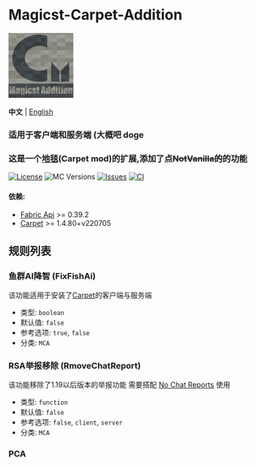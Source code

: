 # Magicst-Carpet-Addition

<img alt="gift" src="./src/main/resources/assets/icon.png" width=128 height=128/>

**中文** | [English](./README_EN.md)
### 适用于客户端和服务端 (大概吧 doge
### 这是一个[地毯](https://github.com/gnembon/fabric-carpet)(Carpet mod)的扩展,添加了点~~NotVanilla的~~的功能
[![License](https://img.shields.io/github/license/MagicstMagoo/Magicst-Carpet-Addition?style=flat-square)](https://www.gnu.org/licenses/gpl-3.0.en.html)
![MC Versions](https://img.shields.io/badge/For%20MC-1.19.x-red?style=flat-square)
[![Issues](https://img.shields.io/github/issues/MagicstMagoo/Magicst-Carpet-Addition?style=flat-square)](https://github.com/MagicstMagoo/Magicst-Carpet-Addition/issues)
[![CI](https://img.shields.io/github/workflow/status/MagicstMagoo/Magicst-Carpet-Addition/build?label=Build&style=flat-square)](https://github.com/MagicstMagoo/Magicst-carpet-addition/.github/workflows/build.yml)

#### 依赖:
- [Fabric Api](https://github.com/FabricMC/fabric) >= 0.39.2
- [Carpet](https://github.com/gnembon/fabric-carpet) >= 1.4.80+v220705

## 规则列表

### 鱼群AI降智 (FixFishAi)

该功能适用于安装了[Carpet](https://github.com/gnembon/fabric-carpet)的客户端与服务端

- 类型: `boolean`
- 默认值: `false`
- 参考选项: `true`, `false`
- 分类: `MCA`

### RSA举报移除 (RmoveChatReport)

该功能移除了1.19以后版本的举报功能 需要搭配 [No Chat Reports](https://github.com/Aizistral-Studios/No-Chat-Reports) 使用
- 类型: `function`
- 默认值: `false`
- 参考选项: `false`, `client`, `server`
- 分类: `MCA`

### PCA